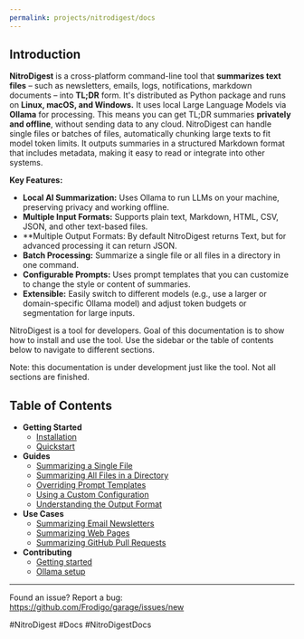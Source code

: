 ```yaml
---
permalink: projects/nitrodigest/docs
---
```

## Introduction

**NitroDigest** is a cross-platform command-line tool that **summarizes text files** – such as newsletters, emails, logs, notifications, markdown documents – into **TL;DR** form. It's distributed as Python package and runs on **Linux, macOS, and Windows.** It uses local Large Language Models via **Ollama** for processing. This means you can get TL;DR summaries **privately and offline**, without sending data to any cloud. NitroDigest can handle single files or batches of files, automatically chunking large texts to fit model token limits. It outputs summaries in a structured Markdown format that includes metadata, making it easy to read or integrate into other systems.

**Key Features:**

- **Local AI Summarization:** Uses Ollama to run LLMs on your machine, preserving privacy and working offline.
- **Multiple Input Formats:** Supports plain text, Markdown, HTML, CSV, JSON, and other text-based files.
- **Multiple Output Formats: By default NitroDigest returns Text, but for advanced processing it can return JSON.
- **Batch Processing:** Summarize a single file or all files in a directory in one command.
- **Configurable Prompts:** Uses prompt templates that you can customize to change the style or content of summaries.
- **Extensible:** Easily switch to different models (e.g., use a larger or domain-specific Ollama model) and adjust token budgets or segmentation for large inputs.

NitroDigest is a tool for developers. Goal of this documentation is to show how to install and use the tool. Use the sidebar or the table of contents below to navigate to different sections.

Note: this documentation is under development just like the tool. Not all sections are finished.

## Table of Contents

- **Getting Started**
    - [Installation](Installation.md)
    - [Quickstart](Quickstart.md)
- **Guides**
    - [Summarizing a Single File](Summarizing%20a%20Single%20File.md)
    - [Summarizing All Files in a Directory](Summarizing%20All%20Files%20in%20a%20Directory.md)
    - [Overriding Prompt Templates](Overriding%20Prompt%20Templates.md)
    - [Using a Custom Configuration](Using%20a%20Custom%20Configuration.md)
    - [Understanding the Output Format](Understanding%20the%20Output%20Format.md)
- **Use Cases**
    - [Summarizing Email Newsletters](Summarizing%20Email%20Newsletters.md)
    - [Summarizing Web Pages](Summarizing%20Web%20Pages.md)
    - [Summarizing GitHub Pull Requests](Summarizing%20GitHub%20Pull%20Requests.md)
- **Contributing**
	- [Getting started](Getting%20started.md)
	- [Ollama setup](Ollama%20setup.md)

---
Found an issue? Report a bug: <https://github.com/Frodigo/garage/issues/new>

#NitroDigest #Docs #NitroDigestDocs
